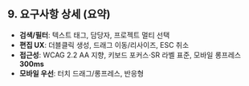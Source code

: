## 9. 요구사항 상세 (요약)

- **검색/필터**: 텍스트 태그, 담당자, 프로젝트 멀티 선택
- **편집 UX**: 더블클릭 생성, 드래그 이동/리사이즈, ESC 취소
- **접근성**: WCAG 2.2 AA 지향, 키보드 포커스·SR 라벨 표준, 모바일 롱프레스 **300ms**
- **모바일 우선**: 터치 드래그/롱프레스, 반응형
